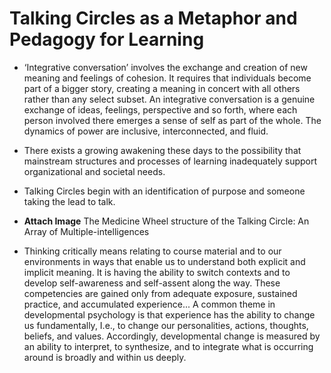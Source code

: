 # Talking Circles as a Metaphor and Pedagogy for Learning

* ‘Integrative conversation’ involves the exchange and creation of new meaning and feelings of cohesion. It requires that individuals become part of a bigger story, creating a meaning in concert with all others rather than any select subset. An integrative conversation is a genuine exchange of ideas, feelings, perspective and so forth, where each person involved there emerges a sense of self as part of the whole. The dynamics of power are inclusive, interconnected, and fluid. 

* There exists a growing awakening these days to the possibility that mainstream structures and processes of learning inadequately support organizational and societal needs. 

* Talking Circles begin with an identification of purpose and someone taking the lead to talk. 

* **Attach Image** The Medicine Wheel structure of the Talking Circle: An Array of Multiple-intelligences

* Thinking critically means relating to course material and to our environments in ways that enable us to understand both explicit and implicit meaning. It is having the ability to switch contexts and to develop self-awareness and self-assent along the way. These competencies are gained only from adequate exposure, sustained practice, and accumulated experience... A common theme in developmental psychology is that experience has the ability to change us fundamentally, I.e., to change our personalities, actions, thoughts, beliefs, and values. Accordingly, developmental change is measured by an ability to interpret, to synthesize, and to integrate what is occurring around is broadly and within us deeply. 